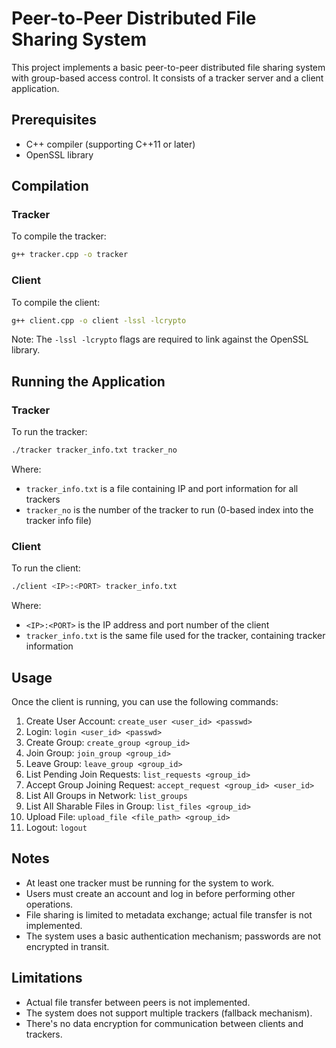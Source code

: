 # Peer-to-Peer Distributed File Sharing System

This project implements a basic peer-to-peer distributed file sharing system with group-based access control. It consists of a tracker server and a client application.

## Prerequisites

- C++ compiler (supporting C++11 or later)
- OpenSSL library

## Compilation

### Tracker

To compile the tracker:

```bash
g++ tracker.cpp -o tracker
```

### Client

To compile the client:

```bash
g++ client.cpp -o client -lssl -lcrypto
```

Note: The `-lssl -lcrypto` flags are required to link against the OpenSSL library.

## Running the Application

### Tracker

To run the tracker:

```bash
./tracker tracker_info.txt tracker_no
```

Where:
- `tracker_info.txt` is a file containing IP and port information for all trackers
- `tracker_no` is the number of the tracker to run (0-based index into the tracker info file)

### Client

To run the client:

```bash
./client <IP>:<PORT> tracker_info.txt
```

Where:
- `<IP>:<PORT>` is the IP address and port number of the client
- `tracker_info.txt` is the same file used for the tracker, containing tracker information

## Usage

Once the client is running, you can use the following commands:

1. Create User Account: `create_user <user_id> <passwd>`
2. Login: `login <user_id> <passwd>`
3. Create Group: `create_group <group_id>`
4. Join Group: `join_group <group_id>`
5. Leave Group: `leave_group <group_id>`
6. List Pending Join Requests: `list_requests <group_id>`
7. Accept Group Joining Request: `accept_request <group_id> <user_id>`
8. List All Groups in Network: `list_groups`
9. List All Sharable Files in Group: `list_files <group_id>`
10. Upload File: `upload_file <file_path> <group_id>`
11. Logout: `logout`

## Notes

- At least one tracker must be running for the system to work.
- Users must create an account and log in before performing other operations.
- File sharing is limited to metadata exchange; actual file transfer is not implemented.
- The system uses a basic authentication mechanism; passwords are not encrypted in transit.

## Limitations

- Actual file transfer between peers is not implemented.
- The system does not support multiple trackers (fallback mechanism).
- There's no data encryption for communication between clients and trackers.

